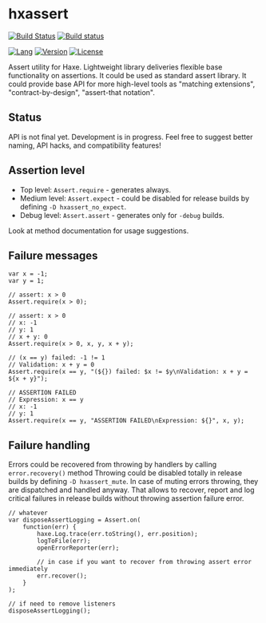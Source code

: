 # hxassert

[![Build Status](https://travis-ci.org/eliasku/hxassert.svg?branch=master)](https://travis-ci.org/eliasku/hxassert)
[![Build status](https://ci.appveyor.com/api/projects/status/sply9dxqg2fhbpkn?svg=true)](https://ci.appveyor.com/project/eliasku/hxassert)

[![Lang](https://img.shields.io/badge/language-haxe-orange.svg)](http://haxe.org)
[![Version](https://img.shields.io/badge/version-v0.1.0-green.svg)](https://github.com/eliasku/hxassert)
[![License](https://img.shields.io/badge/license-MIT-blue.svg)](http://opensource.org/licenses/MIT)

Assert utility for Haxe.
Lightweight library deliveries flexible base functionality on assertions.
It could be used as standard assert library.
It could provide base API for more high-level tools as "matching extensions", "contract-by-design", "assert-that notation".

## Status
API is not final yet. Development is in progress.
Feel free to suggest better naming, API hacks, and compatibility features!

## Assertion level
- Top level: `Assert.require` - generates always.
- Medium level: `Assert.expect` - could be disabled for release builds by defining `-D hxassert_no_expect`.
- Debug level: `Assert.assert` - generates only for `-debug` builds.

Look at method documentation for usage suggestions.

## Failure messages
```
var x = -1;
var y = 1;

// assert: x > 0
Assert.require(x > 0);

// assert: x > 0
// x: -1
// y: 1
// x + y: 0
Assert.require(x > 0, x, y, x + y);

// (x == y) failed: -1 != 1
// Validation: x + y = 0
Assert.require(x == y, "(${}) failed: $x != $y\nValidation: x + y = ${x + y}");

// ASSERTION FAILED
// Expression: x == y
// x: -1
// y: 1
Assert.require(x == y, "ASSERTION FAILED\nExpression: ${}", x, y);
```

## Failure handling

Errors could be recovered from throwing by handlers by calling `error.recovery()` method
Throwing could be disabled totally in release builds by defining `-D hxassert_mute`.
In case of muting errors throwing, they are dispatched and handled anyway.
That allows to recover, report and log critical failures in release builds without throwing assertion failure error.

```
// whatever
var disposeAssertLogging = Assert.on(
	function(err) {
		haxe.Log.trace(err.toString(), err.position);
		logToFile(err);
		openErrorReporter(err);

		// in case if you want to recover from throwing assert error immediately
		err.recover();
	}
);

// if need to remove listeners
disposeAssertLogging();
```